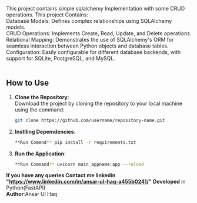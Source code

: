 This project contains simple sqlalchemy Implementation with some CRUD operations.
This project Contains:<br/>
Database Models: Defines complex relationships using SQLAlchemy models.<br/>
CRUD Operations: Implements Create, Read, Update, and Delete operations.<br/>
Relational Mapping: Demonstrates the use of SQLAlchemy's ORM for seamless interaction between Python objects and database tables.<br/>
Configuration: Easily configurable for different database backends, with support for SQLite, PostgreSQL, and MySQL.<br/>
<br/>
## **How to Use**

1. **Clone the Repository**:  
   Download the project by cloning the repository to your local machine using the command:
   ```bash
   git clone https://github.com/username/repository-name.git

2. **Instlling Depemdencies**:<br/>
   ```bash
   **Run Commnd** pip install -r requirements.txt

4. **Run the Application**:<br/>
    ```bash
   **Run Command** uvicorn main_appname:app --reload

**If you have any queries **Contact me** linkedin "https://www.linkedin.com/in/ansar-ul-haq-a455b0241/"**
**Developed** in Python(FastAPI)
<br/>
**Author**:Ansar Ul Haq
